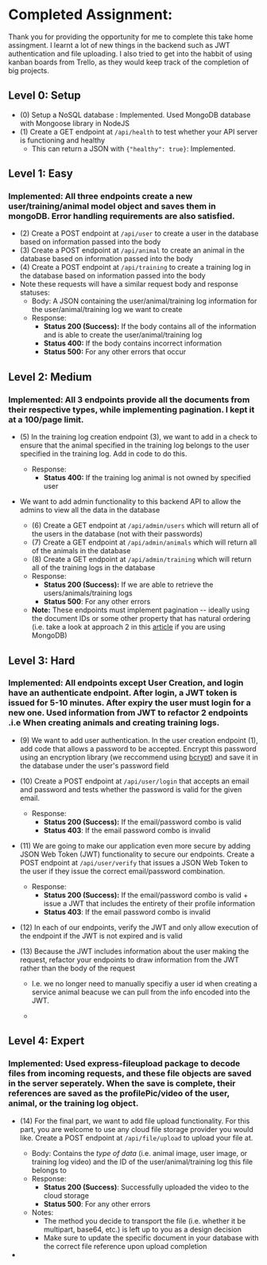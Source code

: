 # Completed Assignment:
Thank you for providing the opportunity for me to complete this take home assingment. I learnt a lot of new things in the backend such as JWT authentication and file uploading. I also tried to get into the habbit of using kanban boards from Trello, as they would keep track of the completion of big projects.

## Level 0: Setup

- (0) Setup a NoSQL database : Implemented. Used MongoDB database with Mongoose library in NodeJS
- (1) Create a GET endpoint at `/api/health` to test whether your API server is functioning and healthy
  - This can return a JSON with `{"healthy": true}`: Implemented.
  
  
  
## Level 1: Easy

### Implemented: All three endpoints create a new user/training/animal model object and saves them in mongoDB. Error handling requirements are also satisfied.

- (2) Create a POST endpoint at `/api/user` to create a user in the database based on information passed into the body
- (3) Create a POST endpoint at `/api/animal` to create an animal in the database based on information passed into the body
- (4) Create a POST endpoint at `/api/training` to create a training log in the database based on information passed into the body
- Note these requests will have a similar request body and response statuses:
  - Body: A JSON containing the user/animal/training log information for the user/animal/training log we want to create
  - Response:
    - **Status 200 (Success):** If the body contains all of the information and is able to create the user/animal/training log
    - **Status 400:** If the body contains incorrect information
    - **Status 500:** For any other errors that occur
    
   

## Level 2: Medium
### Implemented: All 3 endpoints provide all the documents from their respective types, while implementing pagination. I kept it at a 100/page limit.


- (5) In the training log creation endpoint (3), we want to add in a check to ensure that the animal specified in the training log belongs to the user specified in the training log. Add in code to do this.

  - Response:
    - **Status 400:** If the training log animal is not owned by specified user

- We want to add admin functionality to this backend API to allow the admins to view all the data in the database
  - (6) Create a GET endpoint at `/api/admin/users` which will return all of the users in the database (not with their passwords)
  - (7) Create a GET endpoint at `/api/admin/animals` which will return all of the animals in the database
  - (8) Create a GET endpoint at `/api/admin/training` which will return all of the training logs in the database
  - Response:
    - **Status 200 (Success):** If we are able to retrieve the users/animals/training logs
    - **Status 500**: For any other errors
  - **Note:** These endpoints must implement pagination -- ideally using the document IDs or some other property that has natural ordering (i.e. take a look at approach 2 in this [article](https://www.codementor.io/@arpitbhayani/fast-and-efficient-pagination-in-mongodb-9095flbqr) if you are using MongoDB)
  
## Level 3: Hard
### Implemented: All endpoints except User Creation, and login have an authenticate endpoint. After login, a JWT token is issued for 5-10 minutes. After expiry the user must login for a new one. Used information from JWT to refactor 2 endpoints .i.e When creating animals and creating training logs. 
  


- (9) We want to add user authentication. In the user creation endpoint (1), add code that allows a password to be accepted. Encrypt this password using an encryption library (we reccommend using [bcrypt](https://www.npmjs.com/package/bcrypt)) and save it in the database under the user's password field
- (10) Create a POST endpoint at `/api/user/login` that accepts an email and password and tests whether the password is valid for the given email.

  - Response:
    - **Status 200 (Success):** If the email/password combo is valid
    - **Status 403**: If the email password combo is invalid
    


- (11) We are going to make our application even more secure by adding JSON Web Token (JWT) functionality to secure our endpoints. Create a POST endpoint at `/api/user/verify` that issues a JSON Web Token to the user if they issue the correct email/password combination.
  - Response:
    - **Status 200 (Success):** If the email/password combo is valid + issue a JWT that includes the entirety of their profile information
    - **Status 403**: If the email password combo is invalid
- (12) In each of our endpoints, verify the JWT and only allow execution of the endpoint if the JWT is not expired and is valid
- (13) Because the JWT includes information about the user making the request, refactor your endpoints to draw information from the JWT rather than the body of the request
  - I.e. we no longer need to manually specifiy a user id when creating a service animal beacuse we can pull from the info encoded into the JWT.
  
  
  - 
  
## Level 4: Expert
### Implemented: Used express-fileupload package to decode files from incoming requests, and these file objects are saved in the server seperately. When the save is complete, their references are saved as the profilePic/video of the user, animal, or the training log object. 

- (14) For the final part, we want to add file upload functionality. For this part, you are welcome to use any cloud file storage provider you would like. Create a POST endpoint at `/api/file/upload` to upload your file at.
  - Body: Contains the _type of data_ (i.e. animal image, user image, or training log video) and the ID of the user/animal/training log this file belongs to
  - Response:
    - **Status 200 (Success)**: Successfully uploaded the video to the cloud storage
    - **Status 500**: For any other errors
  - Notes:
    - The method you decide to transport the file (i.e. whether it be multipart, base64, etc.) is left up to you as a design decision
    - Make sure to update the specific document in your database with the correct file reference upon upload completion
    
 - 
